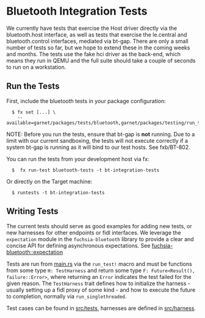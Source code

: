 # Bluetooth Integration Tests

We currently have tests that exercise the Host driver directly via the bluetooth.host interface, as well as tests that exercise the le.central and bluetooth.control interfaces, mediated via bt-gap. There are only a small number of tests so far, but we hope to extend these in the coming weeks and months. The tests use the fake hci driver as the back-end, which means they run in QEMU and the full suite should take a couple of seconds to run on a workstation.

## Run the Tests

First, include the bluetooth tests in your package configuration:

```
  $ fx set [...] \
    --available=garnet/packages/tests/bluetooth,garnet/packages/testing/run_test_component
```

NOTE: Before you run the tests, ensure that bt-gap is **not** running. Due to a limit with our current sandboxing, the tests will not execute correctly if a system bt-gap is running as it will bind to our test hosts. See fxb/BT-802.

You can run the tests from your development host via fx:

```
  $  fx run-test bluetooth-tests -t bt-integration-tests
```
Or directly on the Target machine:

```
  $ runtests -t bt-integration-tests
```

## Writing Tests

The current tests should serve as good examples for adding new tests, or new harnesses for other endpoints or fidl interfaces. We leverage the `expectation` module in the `fuchsia-bluetooth` library to provide a clear and concise API for defining asynchronous expectations. See [fuchsia-bluetooth::expectation](../../lib/fuchsia-bluetooth/src/expectation.rs)

Tests are run from [main.rs](src/main.rs) via the `run_test!` macro and must be functions from some type `H: TestHarness` and return some type `F: Future<Result(), failure::Error>`, where returning an `Error` indicates the test failed for the given reason. The `TestHarness` trait defines how to initialize the harness - usually setting up a fidl proxy of some kind - and how to execute the future to completion, normally via `run_singlethreaded`.

Test cases can be found in [src/tests](src/tests/), harnesses are defined in [src/harness](src/harness/).

